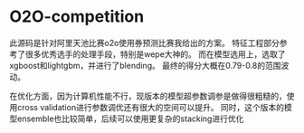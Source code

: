 # O2O-competition
此源码是针对阿里天池比赛o2o使用券预测比赛我给出的方案。
特征工程部分参考了很多优秀选手的处理手段，特别是wepe大神的。
而在模型选用上，选取了xgboost和lightgbm，并进行了blending。
最终的得分大概在0.79-0.8的范围波动。

在优化方面，因为计算机性能不行，现版本的模型超参数调参是做得很粗糙的，使用cross validation进行参数调优还有很大的空间可以提升。
同时，这个版本的模型ensemble也比较简单，后续可以使用更复杂的stacking进行优化
